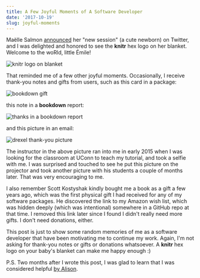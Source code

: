 ```yaml
---
title: A Few Joyful Moments of A Software Developer
date: '2017-10-19'
slug: joyful-moments
---
```


Maëlle Salmon [announced](https://twitter.com/ma_salmon/status/920660343063490562) her "new session" (a cute newborn) on Twitter, and I was delighted and honored to see the **knitr** hex logo on her blanket. Welcome to the woRld, little Émile!

![knitr logo on blanket](https://db.yihui.org/images/knitr-blanket.jpg)

That reminded me of a few other joyful moments. Occasionally, I receive thank-you notes and gifts from users, such as this card in a package:

![bookdown gift](https://db.yihui.org/images/bookdown-gift.jpg)

this note in a **bookdown** report:

![thanks in a bookdown report](https://db.yihui.org/images/bookdown-thanks.jpg)

and this picture in an email:

![drexel thank-you picture](https://db.yihui.org/images/drexel-thanks.jpg)

The instructor in the above picture ran into me in early 2015 when I was looking for the classroom at UConn to teach my tutorial, and took a selfie with me. I was surprised and touched to see he put this picture on the projector and took another picture with his students a couple of months later. That was very encouraging to me.

I also remember Scott Kostyshak kindly bought me a book as a gift a few years ago, which was the first physical gift I had received for any of my software packages. He discovered the link to my Amazon wish list, which was hidden deeply (which was intentional) somewhere in a GitHub repo at that time. I removed this link later since I found I didn't really need more gifts. I don't need donations, either.

This post is just to show some random memories of me as a software developer that have been motivating me to continue my work. Again, I'm not asking for thank-you notes or gifts or donations whatsoever. A **knitr** hex logo on your baby's blanket can make me happy enough :)

P.S. Two months after I wrote this post, I was glad to learn that I was considered helpful [by Alison](https://twitter.com/apreshill/status/939531804935036929).
